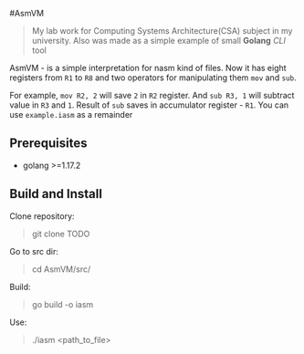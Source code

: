 #AsmVM
> My lab work for Computing Systems Architecture(CSA) subject in my university.
> Also was made as a simple example of small **Golang** _CLI_ tool

AsmVM - is a simple interpretation for nasm kind of files. 
Now it has eight registers from `R1` to `R8` and two operators
for manipulating them `mov` and `sub`.

For example, `mov R2, 2` will save `2` in `R2` register. And `sub R3, 1`
will subtract value in `R3` and `1`. Result of `sub` saves in accumulator
register - `R1`. You can use `example.iasm` as a remainder

## Prerequisites

- golang >=1.17.2

## Build and Install
Clone repository:
> git clone TODO

Go to src dir:
> cd AsmVM/src/

Build:
> go build -o iasm

Use:
> ./iasm <path_to_file>

